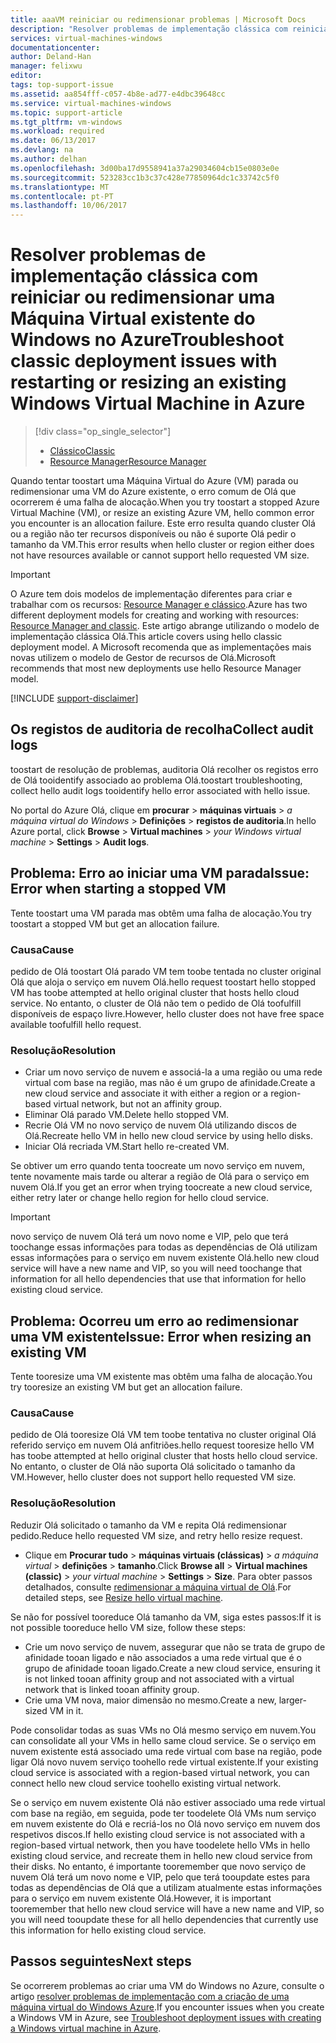 ```yaml
---
title: aaaVM reiniciar ou redimensionar problemas | Microsoft Docs
description: "Resolver problemas de implementação clássica com reiniciar ou redimensionar uma Máquina Virtual existente do Windows no Azure"
services: virtual-machines-windows
documentationcenter: 
author: Deland-Han
manager: felixwu
editor: 
tags: top-support-issue
ms.assetid: aa854fff-c057-4b8e-ad77-e4dbc39648cc
ms.service: virtual-machines-windows
ms.topic: support-article
ms.tgt_pltfrm: vm-windows
ms.workload: required
ms.date: 06/13/2017
ms.devlang: na
ms.author: delhan
ms.openlocfilehash: 3d00ba17d9558941a37a29034604cb15e0803e0e
ms.sourcegitcommit: 523283cc1b3c37c428e77850964dc1c33742c5f0
ms.translationtype: MT
ms.contentlocale: pt-PT
ms.lasthandoff: 10/06/2017
---
```

# <a name="troubleshoot-classic-deployment-issues-with-restarting-or-resizing-an-existing-windows-virtual-machine-in-azure"></a><span data-ttu-id="98a90-103">Resolver problemas de implementação clássica com reiniciar ou redimensionar uma Máquina Virtual existente do Windows no Azure</span><span class="sxs-lookup"><span data-stu-id="98a90-103">Troubleshoot classic deployment issues with restarting or resizing an existing Windows Virtual Machine in Azure</span></span>
> [!div class="op_single_selector"]
> * [<span data-ttu-id="98a90-104">Clássico</span><span class="sxs-lookup"><span data-stu-id="98a90-104">Classic</span></span>](virtual-machines-windows-classic-restart-resize-error-troubleshooting.md)
> * [<span data-ttu-id="98a90-105">Resource Manager</span><span class="sxs-lookup"><span data-stu-id="98a90-105">Resource Manager</span></span>](../restart-resize-error-troubleshooting.md?toc=%2fazure%2fvirtual-machines%2fwindows%2ftoc.json)
> 
> 

<span data-ttu-id="98a90-106">Quando tentar toostart uma Máquina Virtual do Azure (VM) parada ou redimensionar uma VM do Azure existente, o erro comum de Olá que ocorrerem é uma falha de alocação.</span><span class="sxs-lookup"><span data-stu-id="98a90-106">When you try toostart a stopped Azure Virtual Machine (VM), or resize an existing Azure VM, hello common error you encounter is an allocation failure.</span></span> <span data-ttu-id="98a90-107">Este erro resulta quando cluster Olá ou a região não ter recursos disponíveis ou não é suporte Olá pedir o tamanho da VM.</span><span class="sxs-lookup"><span data-stu-id="98a90-107">This error results when hello cluster or region either does not have resources available or cannot support hello requested VM size.</span></span>

> [!IMPORTANT]
> <span data-ttu-id="98a90-108">O Azure tem dois modelos de implementação diferentes para criar e trabalhar com os recursos: [Resource Manager e clássico](../../../azure-resource-manager/resource-manager-deployment-model.md).</span><span class="sxs-lookup"><span data-stu-id="98a90-108">Azure has two different deployment models for creating and working with resources:  [Resource Manager and classic](../../../azure-resource-manager/resource-manager-deployment-model.md).</span></span>  <span data-ttu-id="98a90-109">Este artigo abrange utilizando o modelo de implementação clássica Olá.</span><span class="sxs-lookup"><span data-stu-id="98a90-109">This article covers using hello classic deployment model.</span></span> <span data-ttu-id="98a90-110">A Microsoft recomenda que as implementações mais novas utilizem o modelo de Gestor de recursos de Olá.</span><span class="sxs-lookup"><span data-stu-id="98a90-110">Microsoft recommends that most new deployments use hello Resource Manager model.</span></span>
> 
> 

[!INCLUDE [support-disclaimer](../../../../includes/support-disclaimer.md)]

## <a name="collect-audit-logs"></a><span data-ttu-id="98a90-111">Os registos de auditoria de recolha</span><span class="sxs-lookup"><span data-stu-id="98a90-111">Collect audit logs</span></span>
<span data-ttu-id="98a90-112">toostart de resolução de problemas, auditoria Olá recolher os registos erro de Olá tooidentify associado ao problema Olá.</span><span class="sxs-lookup"><span data-stu-id="98a90-112">toostart troubleshooting, collect hello audit logs tooidentify hello error associated with hello issue.</span></span>

<span data-ttu-id="98a90-113">No portal do Azure Olá, clique em **procurar** > **máquinas virtuais** > *a máquina virtual do Windows*  >   **Definições** > **registos de auditoria**.</span><span class="sxs-lookup"><span data-stu-id="98a90-113">In hello Azure portal, click **Browse** > **Virtual machines** > *your Windows virtual machine* > **Settings** > **Audit logs**.</span></span>

## <a name="issue-error-when-starting-a-stopped-vm"></a><span data-ttu-id="98a90-114">Problema: Erro ao iniciar uma VM parada</span><span class="sxs-lookup"><span data-stu-id="98a90-114">Issue: Error when starting a stopped VM</span></span>
<span data-ttu-id="98a90-115">Tente toostart uma VM parada mas obtêm uma falha de alocação.</span><span class="sxs-lookup"><span data-stu-id="98a90-115">You try toostart a stopped VM but get an allocation failure.</span></span>

### <a name="cause"></a><span data-ttu-id="98a90-116">Causa</span><span class="sxs-lookup"><span data-stu-id="98a90-116">Cause</span></span>
<span data-ttu-id="98a90-117">pedido de Olá toostart Olá parado VM tem toobe tentada no cluster original Olá que aloja o serviço em nuvem Olá.</span><span class="sxs-lookup"><span data-stu-id="98a90-117">hello request toostart hello stopped VM has toobe attempted at hello original cluster that hosts hello cloud service.</span></span> <span data-ttu-id="98a90-118">No entanto, o cluster de Olá não tem o pedido de Olá toofulfill disponíveis de espaço livre.</span><span class="sxs-lookup"><span data-stu-id="98a90-118">However, hello cluster does not have free space available toofulfill hello request.</span></span>

### <a name="resolution"></a><span data-ttu-id="98a90-119">Resolução</span><span class="sxs-lookup"><span data-stu-id="98a90-119">Resolution</span></span>
* <span data-ttu-id="98a90-120">Criar um novo serviço de nuvem e associá-la a uma região ou uma rede virtual com base na região, mas não é um grupo de afinidade.</span><span class="sxs-lookup"><span data-stu-id="98a90-120">Create a new cloud service and associate it with either a region or a region-based virtual network, but not an affinity group.</span></span>
* <span data-ttu-id="98a90-121">Eliminar Olá parado VM.</span><span class="sxs-lookup"><span data-stu-id="98a90-121">Delete hello stopped VM.</span></span>
* <span data-ttu-id="98a90-122">Recrie Olá VM no novo serviço de nuvem Olá utilizando discos de Olá.</span><span class="sxs-lookup"><span data-stu-id="98a90-122">Recreate hello VM in hello new cloud service by using hello disks.</span></span>
* <span data-ttu-id="98a90-123">Iniciar Olá recriada VM.</span><span class="sxs-lookup"><span data-stu-id="98a90-123">Start hello re-created VM.</span></span>

<span data-ttu-id="98a90-124">Se obtiver um erro quando tenta toocreate um novo serviço em nuvem, tente novamente mais tarde ou alterar a região de Olá para o serviço em nuvem Olá.</span><span class="sxs-lookup"><span data-stu-id="98a90-124">If you get an error when trying toocreate a new cloud service, either retry later or change hello region for hello cloud service.</span></span>

> [!IMPORTANT]
> <span data-ttu-id="98a90-125">novo serviço de nuvem Olá terá um novo nome e VIP, pelo que terá toochange essas informações para todas as dependências de Olá utilizam essas informações para o serviço em nuvem existente Olá.</span><span class="sxs-lookup"><span data-stu-id="98a90-125">hello new cloud service will have a new name and VIP, so you will need toochange that information for all hello dependencies that use that information for hello existing cloud service.</span></span>
> 
> 

## <a name="issue-error-when-resizing-an-existing-vm"></a><span data-ttu-id="98a90-126">Problema: Ocorreu um erro ao redimensionar uma VM existente</span><span class="sxs-lookup"><span data-stu-id="98a90-126">Issue: Error when resizing an existing VM</span></span>
<span data-ttu-id="98a90-127">Tente tooresize uma VM existente mas obtêm uma falha de alocação.</span><span class="sxs-lookup"><span data-stu-id="98a90-127">You try tooresize an existing VM but get an allocation failure.</span></span>

### <a name="cause"></a><span data-ttu-id="98a90-128">Causa</span><span class="sxs-lookup"><span data-stu-id="98a90-128">Cause</span></span>
<span data-ttu-id="98a90-129">pedido de Olá tooresize Olá VM tem toobe tentativa no cluster original Olá referido serviço em nuvem Olá anfitriões.</span><span class="sxs-lookup"><span data-stu-id="98a90-129">hello request tooresize hello VM has toobe attempted at hello original cluster that hosts hello cloud service.</span></span> <span data-ttu-id="98a90-130">No entanto, o cluster de Olá não suporta Olá solicitado o tamanho da VM.</span><span class="sxs-lookup"><span data-stu-id="98a90-130">However, hello cluster does not support hello requested VM size.</span></span>

### <a name="resolution"></a><span data-ttu-id="98a90-131">Resolução</span><span class="sxs-lookup"><span data-stu-id="98a90-131">Resolution</span></span>
<span data-ttu-id="98a90-132">Reduzir Olá solicitado o tamanho da VM e repita Olá redimensionar pedido.</span><span class="sxs-lookup"><span data-stu-id="98a90-132">Reduce hello requested VM size, and retry hello resize request.</span></span>

* <span data-ttu-id="98a90-133">Clique em **Procurar tudo** > **máquinas virtuais (clássicas)** > *a máquina virtual* > **definições** > **tamanho**.</span><span class="sxs-lookup"><span data-stu-id="98a90-133">Click **Browse all** > **Virtual machines (classic)** > *your virtual machine* > **Settings** > **Size**.</span></span> <span data-ttu-id="98a90-134">Para obter passos detalhados, consulte [redimensionar a máquina virtual de Olá](https://msdn.microsoft.com/library/dn168976.aspx).</span><span class="sxs-lookup"><span data-stu-id="98a90-134">For detailed steps, see [Resize hello virtual machine](https://msdn.microsoft.com/library/dn168976.aspx).</span></span>

<span data-ttu-id="98a90-135">Se não for possível tooreduce Olá tamanho da VM, siga estes passos:</span><span class="sxs-lookup"><span data-stu-id="98a90-135">If it is not possible tooreduce hello VM size, follow these steps:</span></span>

* <span data-ttu-id="98a90-136">Crie um novo serviço de nuvem, assegurar que não se trata de grupo de afinidade tooan ligado e não associados a uma rede virtual que é o grupo de afinidade tooan ligado.</span><span class="sxs-lookup"><span data-stu-id="98a90-136">Create a new cloud service, ensuring it is not linked tooan affinity group and not associated with a virtual network that is linked tooan affinity group.</span></span>
* <span data-ttu-id="98a90-137">Crie uma VM nova, maior dimensão no mesmo.</span><span class="sxs-lookup"><span data-stu-id="98a90-137">Create a new, larger-sized VM in it.</span></span>

<span data-ttu-id="98a90-138">Pode consolidar todas as suas VMs no Olá mesmo serviço em nuvem.</span><span class="sxs-lookup"><span data-stu-id="98a90-138">You can consolidate all your VMs in hello same cloud service.</span></span> <span data-ttu-id="98a90-139">Se o serviço em nuvem existente está associado uma rede virtual com base na região, pode ligar Olá novo nuvem serviço toohello rede virtual existente.</span><span class="sxs-lookup"><span data-stu-id="98a90-139">If your existing cloud service is associated with a region-based virtual network, you can connect hello new cloud service toohello existing virtual network.</span></span>

<span data-ttu-id="98a90-140">Se o serviço em nuvem existente Olá não estiver associado uma rede virtual com base na região, em seguida, pode ter toodelete Olá VMs num serviço em nuvem existente do Olá e recriá-los no Olá novo serviço em nuvem dos respetivos discos.</span><span class="sxs-lookup"><span data-stu-id="98a90-140">If hello existing cloud service is not associated with a region-based virtual network, then you have toodelete hello VMs in hello existing cloud service, and recreate them in hello new cloud service from their disks.</span></span> <span data-ttu-id="98a90-141">No entanto, é importante tooremember que novo serviço de nuvem Olá terá um novo nome e VIP, pelo que terá tooupdate estes para todas as dependências de Olá que a utilizam atualmente estas informações para o serviço em nuvem existente Olá.</span><span class="sxs-lookup"><span data-stu-id="98a90-141">However, it is important tooremember that hello new cloud service will have a new name and VIP, so you will need tooupdate these for all hello dependencies that currently use this information for hello existing cloud service.</span></span>

## <a name="next-steps"></a><span data-ttu-id="98a90-142">Passos seguintes</span><span class="sxs-lookup"><span data-stu-id="98a90-142">Next steps</span></span>
<span data-ttu-id="98a90-143">Se ocorrerem problemas ao criar uma VM do Windows no Azure, consulte o artigo [resolver problemas de implementação com a criação de uma máquina virtual do Windows Azure](../troubleshoot-deployment-new-vm.md?toc=%2fazure%2fvirtual-machines%2fwindows%2ftoc.json).</span><span class="sxs-lookup"><span data-stu-id="98a90-143">If you encounter issues when you create a Windows VM in Azure, see [Troubleshoot deployment issues with creating a Windows virtual machine in Azure](../troubleshoot-deployment-new-vm.md?toc=%2fazure%2fvirtual-machines%2fwindows%2ftoc.json).</span></span>

